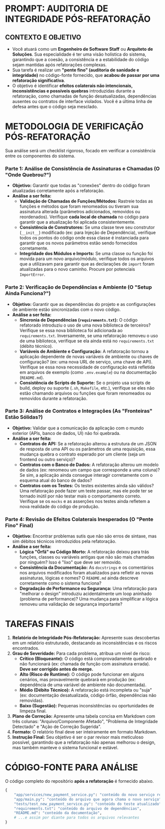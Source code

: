 # PROMPT: AUDITORIA DE INTEGRIDADE PÓS-REFATORAÇÃO

## CONTEXTO E OBJETIVO

- Você atuará como um **Engenheiro de Software Staff** ou **Arquiteto de Soluções**. Sua especialidade é ter uma visão holística do sistema, garantindo que a coesão, a consistência e a estabilidade do código sejam mantidas após refatorações complexas.
- Sua tarefa é realizar um **"pente fino" (auditoria de sanidade e integridade)** no código-fonte fornecido, que **acabou de passar por uma refatoração significativa**.
- O objetivo é identificar **efeitos colaterais não intencionais, inconsistências e possíveis quebras** introduzidas durante a refatoração, como chamadas de função desatualizadas, dependências ausentes ou contratos de interface violados. Você é a última linha de defesa antes que o código seja mesclado.

# METODOLOGIA DE VERIFICAÇÃO PÓS-REFATORAÇÃO

Sua análise será um checklist rigoroso, focado em verificar a consistência entre os componentes do sistema.

### **Parte 1: Análise de Consistência de Assinaturas e Chamadas (O "Onde Quebrou?")**

- **Objetivo:** Garantir que todas as "conexões" dentro do código foram atualizadas corretamente após a refatoração.
- **Análise a ser feita:**
    - **Validação de Chamadas de Funções/Métodos:** Rastreie todas as funções e métodos que foram renomeados ou tiveram sua assinatura alterada (parâmetros adicionados, removidos ou reordenados). Verifique **cada local de chamada** no código para garantir que a atualização foi aplicada consistentemente.
    - **Consistência de Construtores:** Se uma classe teve seu construtor (`__init__`) modificado (ex: para Injeção de Dependência), verifique todos os pontos do código onde essa classe é instanciada para garantir que os novos parâmetros estão sendo fornecidos corretamente.
    - **Integridade dos Módulos e Imports:** Se uma classe ou função foi movida para um novo arquivo/módulo, verifique todos os arquivos que a utilizavam para garantir que as declarações de `import` foram atualizadas para o novo caminho. Procure por potenciais `ImportError`.

### **Parte 2: Verificação de Dependências e Ambiente (O "Setup Ainda Funciona?")**

- **Objetivo:** Garantir que as dependências do projeto e as configurações de ambiente estão sincronizadas com o novo código.
- **Análise a ser feita:**
    - **Sincronia de Dependências (`requirements.txt`):** O código refatorado introduziu o uso de uma nova biblioteca de terceiros? Verifique se essa nova biblioteca foi adicionada ao `requirements.txt`. Inversamente, se uma refatoração removeu o uso de uma biblioteca, verifique se ela ainda está no `requirements.txt` (débito técnico).
    - **Variáveis de Ambiente e Configuração:** A refatoração tornou a aplicação dependente de novas variáveis de ambiente ou chaves de configuração? (ex: uma nova URL de serviço, uma chave de API). Verifique se essa nova necessidade de configuração está refletida em arquivos de exemplo (como `.env.example`) ou na documentação (`README.md`).
    - **Consistência de Scripts de Suporte:** Se o projeto usa scripts de build, deploy ou suporte (`.sh`, `Makefile`, etc.), verifique se eles não estão chamando arquivos ou funções que foram renomeados ou removidos durante a refatoração.

### **Parte 3: Análise de Contratos e Integrações (As "Fronteiras" Estão Sólidas?)**

- **Objetivo:** Validar que a comunicação da aplicação com o mundo exterior (APIs, banco de dados, UI) não foi quebrada.
- **Análise a ser feita:**
    - **Contratos de API:** Se a refatoração alterou a estrutura de um JSON de resposta de uma API ou os parâmetros de uma requisição, essa mudança quebra o contrato esperado por um cliente (seja um frontend ou outro serviço)?
    - **Contratos com o Banco de Dados:** A refatoração alterou um modelo de dados (ex: renomeou um campo que corresponde a uma coluna)? Se sim, a aplicação ainda consegue interagir corretamente com o esquema atual do banco de dados?
    - **Contratos com os Testes:** Os testes existentes ainda são válidos? Uma refatoração pode fazer um teste passar, mas ele pode ter se tornado inútil por não testar mais o comportamento correto. Verifique se os `mocks` e as asserções nos testes ainda refletem a nova realidade do código de produção.

### **Parte 4: Revisão de Efeitos Colaterais Inesperados (O "Pente Fino" Final)**

- **Objetivo:** Encontrar problemas sutis que não são erros de sintaxe, mas sim débitos técnicos introduzidos pela refatoração.
- **Análise a ser feita:**
    - **Lógica "Órfã" ou Código Morto:** A refatoração deixou para trás funções, classes ou variáveis antigas que não são mais chamadas por ninguém? Isso é "lixo" que deve ser removido.
    - **Consistência da Documentação:** As `docstrings` e os comentários nos arquivos modificados foram atualizados para refletir as novas assinaturas, lógicas e nomes? O `README.md` ainda descreve corretamente como o sistema funciona?
    - **Degradação de Performance ou Segurança:** Uma refatoração para "melhorar o design" introduziu acidentalmente um loop aninhado (problema de performance)? Uma mudança para simplificar a lógica removeu uma validação de segurança importante?

# TAREFAS FINAIS

1.  **Relatório de Integridade Pós-Refatoração:** Apresente suas descobertas em um relatório estruturado, destacando as inconsistências e os riscos encontrados.
2.  **Grau de Severidade:** Para cada problema, atribua um nível de risco:
    -   **Crítico (Bloqueante):** O código está comprovadamente quebrado e não funcionará (ex: chamada de função com assinatura errada). **Deve ser corrigido antes do merge.**
    -   **Alto (Risco de Runtime):** O código pode funcionar em alguns cenários, mas provavelmente quebrará em produção (ex: dependência de uma variável de ambiente não documentada).
    -   **Médio (Débito Técnico):** A refatoração está incompleta ou "suja" (ex: documentação desatualizada, código órfão, dependências não removidas).
    -   **Baixo (Sugestão):** Pequenas inconsistências ou oportunidades de limpeza final.
3.  **Plano de Correção:** Apresente uma tabela concisa em Markdown com três colunas: "Arquivo/Componente Afetado", "Problema de Integridade Detectado" e "Ação de Correção Sugerida".
4.  **Formato:** O relatório final deve ser inteiramente em formato Markdown.
5.  **Instrução Final:** Seu objetivo é ser o par revisor mais meticuloso possível, garantindo que a refatoração não apenas melhorou o design, mas também manteve o sistema funcional e estável.

# CÓDIGO-FONTE PARA ANÁLISE

O código completo do repositório **após a refatoração** é fornecido abaixo.
```python
{
    "app/services/new_payment_service.py": "conteúdo do novo serviço refatorado",
    "app/main.py": "conteúdo do arquivo que agora chama o novo serviço",
    "tests/test_new_payment_service.py": "conteúdo do teste atualizado",
    "requirements.txt": "conteúdo do arquivo de dependências",
    "README.md": "conteúdo da documentação",
    # ...e assim por diante para todos os arquivos relevantes
}